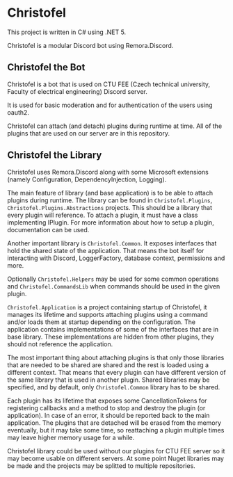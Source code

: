 # Christofel

This project is written in C# using .NET 5.

Christofel is a modular Discord bot using Remora.Discord.

## Christofel the Bot

Christofel is a bot that is used on CTU FEE (Czech technical university, Faculty of electrical engineering) Discord server.

It is used for basic moderation and for authentication of the users using oauth2.

Christofel can attach (and detach) plugins during runtime at time.
All of the plugins that are used on our server are in this repository.

## Christofel the Library

Christofel uses Remora.Discord along with some Microsoft extensions (namely Configuration, DependencyInjection, Logging).

The main feature of library (and base application) is to be able to attach plugins during runtime.
The library can be found in `Christofel.Plugins`, `Christofel.Plugins.Abstractions` projects. This should be a library that every
plugin will reference. To attach a plugin, it must have a class implementing IPlugin. For more
information about how to setup a plugin, documentation can be used.

Another important library is `Christofel.Common`. It exposes interfaces that hold the shared state of the application.
That means the bot itself for interacting with Discord, LoggerFactory, database context, permissions and more.

Optionally `Christofel.Helpers` may be used for some common operations and `Christofel.CommandsLib` when commands
should be used in the given plugin.

`Christofel.Application` is a project containing startup of Christofel, it manages its lifetime and
supports attaching plugins using a command and/or loads them at startup depending on the configuration.
The application contains implementations of some of the interfaces that are in base library. These implementations
are hidden from other plugins, they should not reference the application.

The most important thing about attaching plugins is that only those libraries that are needed to be shared
are shared and the rest is loaded using a different context. That means that every plugin can have different
version of the same library that is used in another plugin. Shared libraries may be specified, and by default,
only `Christofel.Common` library has to be shared.

Each plugin has its lifetime that exposes some CancellationTokens for registering callbacks
and a method to stop and destroy the plugin (or application). In case of an error, it should
be reported back to the main application. The plugins that are detached will be erased
from the memory eventually, but it may take some time, so reattaching a plugin multiple
times may leave higher memory usage for a while.

Christofel library could be used without our plugins for CTU FEE server so it may become
usable on different servers. At some point Nuget libraries may be made and the projects may be splitted to multiple repositories.

